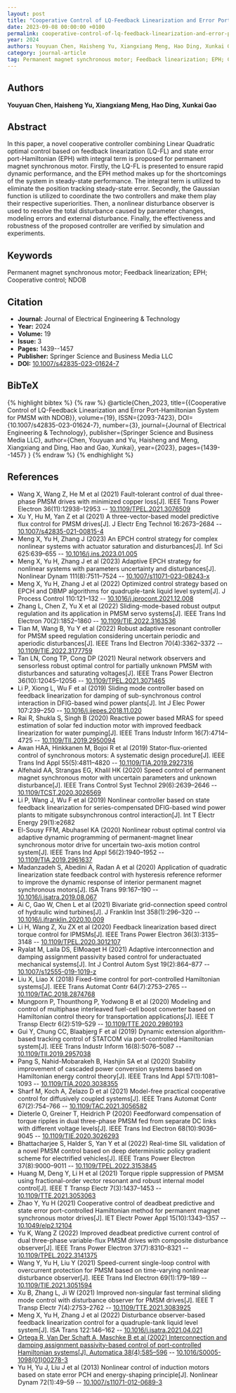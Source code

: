 ```yaml
---
layout: post
title: "Cooperative Control of LQ-Feedback Linearization and Error Port-Hamiltonian System for PMSM with NDOB"
date: 2023-09-08 00:00:00 +0100
permalink: cooperative-control-of-lq-feedback-linearization-and-error-port-hamiltonian-system-for-pmsm-with-ndob
year: 2024
authors: Youyuan Chen, Haisheng Yu, Xiangxiang Meng, Hao Ding, Xunkai Gao
category: journal-article
tag: Permanent magnet synchronous motor; Feedback linearization; EPH; Cooperative control; NDOB
---
```

 
## Authors
**Youyuan Chen, Haisheng Yu, Xiangxiang Meng, Hao Ding, Xunkai Gao**
 
## Abstract
In this paper, a novel cooperative controller combining Linear Quadratic optimal control based on feedback linearization (LQ-FL) and state error port-Hamiltonian (EPH) with integral term is proposed for permanent magnet synchronous motor. Firstly, the LQ-FL is presented to ensure rapid dynamic performance, and the EPH method makes up for the shortcomings of the system in steady-state performance. The integral term is utilized to eliminate the position tracking steady-state error. Secondly, the Gaussian function is utilized to coordinate the two controllers and make them play their respective superiorities. Then, a nonlinear disturbance observer is used to resolve the total disturbance caused by parameter changes, modeling errors and external disturbance. Finally, the effectiveness and robustness of the proposed controller are verified by simulation and experiments.
 
## Keywords
Permanent magnet synchronous motor; Feedback linearization; EPH; Cooperative control; NDOB
 
## Citation
- **Journal:** Journal of Electrical Engineering &amp; Technology
- **Year:** 2024
- **Volume:** 19
- **Issue:** 3
- **Pages:** 1439--1457
- **Publisher:** Springer Science and Business Media LLC
- **DOI:** [10.1007/s42835-023-01624-7](https://doi.org/10.1007/s42835-023-01624-7)
 
## BibTeX
{% highlight bibtex %}
{% raw %}
@article{Chen_2023,
  title={{Cooperative Control of LQ-Feedback Linearization and Error Port-Hamiltonian System for PMSM with NDOB}},
  volume={19},
  ISSN={2093-7423},
  DOI={10.1007/s42835-023-01624-7},
  number={3},
  journal={Journal of Electrical Engineering &amp; Technology},
  publisher={Springer Science and Business Media LLC},
  author={Chen, Youyuan and Yu, Haisheng and Meng, Xiangxiang and Ding, Hao and Gao, Xunkai},
  year={2023},
  pages={1439--1457}
}
{% endraw %}
{% endhighlight %}
 
## References
- Wang X, Wang Z, He M et al (2021) Fault-tolerant control of dual three-phase PMSM drives with minimized copper loss[J]. IEEE Trans Power Electron 36(11):12938–12953 -- [10.1109/TPEL.2021.3076509](https://doi.org/10.1109/TPEL.2021.3076509)
- Xu Y, Hu M, Yan Z et al (2021) A three-vector-based model predictive flux control for PMSM drives[J]. J Electr Eng Technol 16:2673–2684 -- [10.1007/s42835-021-00815-4](https://doi.org/10.1007/s42835-021-00815-4)
- Meng X, Yu H, Zhang J (2023) An EPCH control strategy for complex nonlinear systems with actuator saturation and disturbances[J]. Inf Sci 625:639–655 -- [10.1016/j.ins.2023.01.005](https://doi.org/10.1016/j.ins.2023.01.005)
- Meng X, Yu H, Zhang J et al (2023) Adaptive EPCH strategy for nonlinear systems with parameters uncertainty and disturbances[J]. Nonlinear Dynam 111(8):7511–7524 -- [10.1007/s11071-023-08243-x](https://doi.org/10.1007/s11071-023-08243-x)
- Meng X, Yu H, Zhang J et al (2022) Optimized control strategy based on EPCH and DBMP algorithms for quadruple-tank liquid level system[J]. J Process Control 110:121–132 -- [10.1016/j.jprocont.2021.12.008](https://doi.org/10.1016/j.jprocont.2021.12.008)
- Zhang L, Chen Z, Yu X et al (2022) Sliding-mode-based robust output regulation and its application in PMSM servo systems[J]. IEEE Trans Ind Electron 70(2):1852–1860 -- [10.1109/TIE.2022.3163536](https://doi.org/10.1109/TIE.2022.3163536)
- Tian M, Wang B, Yu Y et al (2022) Robust adaptive resonant controller for PMSM speed regulation considering uncertain periodic and aperiodic disturbances[J]. IEEE Trans Ind Electron 70(4):3362–3372 -- [10.1109/TIE.2022.3177759](https://doi.org/10.1109/TIE.2022.3177759)
- Tan LN, Cong TP, Cong DP (2021) Neural network observers and sensorless robust optimal control for partially unknown PMSM with disturbances and saturating voltages[J]. IEEE Trans Power Electron 36(10):12045–12056 -- [10.1109/TPEL.2021.3071465](https://doi.org/10.1109/TPEL.2021.3071465)
- Li P, Xiong L, Wu F et al (2019) Sliding mode controller based on feedback linearization for damping of sub-synchronous control interaction in DFIG-based wind power plants[J]. Int J Elec Power 107:239–250 -- [10.1016/j.ijepes.2018.11.020](https://doi.org/10.1016/j.ijepes.2018.11.020)
- Rai R, Shukla S, Singh B (2020) Reactive power based MRAS for speed estimation of solar fed induction motor with improved feedback linearization for water pumping[J]. IEEE Trans Industr Inform 16(7):4714–4725 -- [10.1109/TII.2019.2950094](https://doi.org/10.1109/TII.2019.2950094)
- Awan HAA, Hinkkanen M, Bojoi R et al (2019) Stator-flux-oriented control of synchronous motors: A systematic design procedure[J]. IEEE Trans Ind Appl 55(5):4811–4820 -- [10.1109/TIA.2019.2927316](https://doi.org/10.1109/TIA.2019.2927316)
- Alfehaid AA, Strangas EG, Khalil HK (2020) Speed control of permanent magnet synchronous motor with uncertain parameters and unknown disturbance[J]. IEEE Trans Control Syst Technol 29(6):2639–2646 -- [10.1109/TCST.2020.3026569](https://doi.org/10.1109/TCST.2020.3026569)
- Li P, Wang J, Wu F et al (2019) Nonlinear controller based on state feedback linearization for series-compensated DFIG-based wind power plants to mitigate subsynchronous control interaction[J]. Int T Electr Energy 29(1):e2682
- El-Sousy FFM, Abuhasel KA (2020) Nonlinear robust optimal control via adaptive dynamic programming of permanent-magnet linear synchronous motor drive for uncertain two-axis motion control system[J]. IEEE Trans Ind Appl 56(2):1940–1952 -- [10.1109/TIA.2019.2961637](https://doi.org/10.1109/TIA.2019.2961637)
- Madanzadeh S, Abedini A, Radan A et al (2020) Application of quadratic linearization state feedback control with hysteresis reference reformer to improve the dynamic response of interior permanent magnet synchronous motors[J]. ISA Trans 99:167–190 -- [10.1016/j.isatra.2019.08.067](https://doi.org/10.1016/j.isatra.2019.08.067)
- Ai C, Gao W, Chen L et al (2021) Bivariate grid-connection speed control of hydraulic wind turbines[J]. J Franklin Inst 358(1):296–320 -- [10.1016/j.jfranklin.2020.10.009](https://doi.org/10.1016/j.jfranklin.2020.10.009)
- Li H, Wang Z, Xu ZX et al (2020) Feedback linearization based direct torque control for IPMSMs[J]. IEEE Trans Power Electron 36(3):3135–3148 -- [10.1109/TPEL.2020.3012107](https://doi.org/10.1109/TPEL.2020.3012107)
- Ryalat M, Laila DS, ElMoaqet H (2021) Adaptive interconnection and damping assignment passivity based control for underactuated mechanical systems[J]. Int J Control Autom Syst 19(2):864–877 -- [10.1007/s12555-019-1019-z](https://doi.org/10.1007/s12555-019-1019-z)
- Liu X, Liao X (2018) Fixed-time control for port-controlled Hamiltonian systems[J]. IEEE Trans Automat Contr 64(7):2753–2765 -- [10.1109/TAC.2018.2874768](https://doi.org/10.1109/TAC.2018.2874768)
- Mungporn P, Thounthong P, Yodwong B et al (2020) Modeling and control of multiphase interleaved fuel-cell boost converter based on Hamiltonian control theory for transportation applications[J]. IEEE T Transp Electr 6(2):519–529 -- [10.1109/TTE.2020.2980193](https://doi.org/10.1109/TTE.2020.2980193)
- Gui Y, Chung CC, Blaabjerg F et al (2019) Dynamic extension algorithm-based tracking control of STATCOM via port-controlled Hamiltonian system[J]. IEEE Trans Industr Inform 16(8):5076–5087 -- [10.1109/TII.2019.2957038](https://doi.org/10.1109/TII.2019.2957038)
- Pang S, Nahid-Mobarakeh B, Hashjin SA et al (2020) Stability improvement of cascaded power conversion systems based on Hamiltonian energy control theory[J]. IEEE Trans Ind Appl 57(1):1081–1093 -- [10.1109/TIA.2020.3038355](https://doi.org/10.1109/TIA.2020.3038355)
- Sharf M, Koch A, Zelazo D et al (2021) Model-free practical cooperative control for diffusively coupled systems[J]. IEEE Trans Automat Contr 67(2):754–766 -- [10.1109/TAC.2021.3056582](https://doi.org/10.1109/TAC.2021.3056582)
- Dieterle O, Greiner T, Heidrich P (2020) Feedforward compensation of torque ripples in dual three-phase PMSM fed from separate DC links with different voltage levels[J]. IEEE Trans Ind Electron 68(10):9036–9045 -- [10.1109/TIE.2020.3026293](https://doi.org/10.1109/TIE.2020.3026293)
- Bhattacharjee S, Halder S, Yan Y et al (2022) Real-time SIL validation of a novel PMSM control based on deep deterministic policy gradient scheme for electrified vehicles[J]. IEEE Trans Power Electron 37(8):9000–9011 -- [10.1109/TPEL.2022.3153845](https://doi.org/10.1109/TPEL.2022.3153845)
- Huang M, Deng Y, Li H et al (2021) Torque ripple suppression of PMSM using fractional-order vector resonant and robust internal model control[J]. IEEE T Transp Electr 7(3):1437–1453 -- [10.1109/TTE.2021.3053063](https://doi.org/10.1109/TTE.2021.3053063)
- Zhao Y, Yu H (2021) Cooperative control of deadbeat predictive and state error port-controlled Hamiltonian method for permanent magnet synchronous motor drives[J]. IET Electr Power Appl 15(10):1343–1357 -- [10.1049/elp2.12104](https://doi.org/10.1049/elp2.12104)
- Yu K, Wang Z (2022) Improved deadbeat predictive current control of dual three-phase variable-flux PMSM drives with composite disturbance observer[J]. IEEE Trans Power Electron 37(7):8310–8321 -- [10.1109/TPEL.2022.3141375](https://doi.org/10.1109/TPEL.2022.3141375)
- Wang Y, Yu H, Liu Y (2021) Speed-current single-loop control with overcurrent protection for PMSM based on time-varying nonlinear disturbance observer[J]. IEEE Trans Ind Electron 69(1):179–189 -- [10.1109/TIE.2021.3051594](https://doi.org/10.1109/TIE.2021.3051594)
- Xu B, Zhang L, Ji W (2021) Improved non-singular fast terminal sliding mode control with disturbance observer for PMSM drives[J]. IEEE T Transp Electr 7(4):2753–2762 -- [10.1109/TTE.2021.3083925](https://doi.org/10.1109/TTE.2021.3083925)
- Meng X, Yu H, Zhang J et al (2022) Disturbance observer-based feedback linearization control for a quadruple-tank liquid level system[J]. ISA Trans 122:146–162 -- [10.1016/j.isatra.2021.04.021](https://doi.org/10.1016/j.isatra.2021.04.021)
- [Ortega R, Van Der Schaft A, Maschke B et al (2002) Interconnection and damping assignment passivity-based control of port-controlled Hamiltonian systems[J]. Automatica 38(4):585–596](interconnection-and-damping-assignment-passivity-based-control-of-port-controlled-hamiltonian-systems) -- [10.1016/S0005-1098(01)00278-3](https://doi.org/10.1016/S0005-1098(01)00278-3)
- Yu H, Yu J, Liu J et al (2013) Nonlinear control of induction motors based on state error PCH and energy-shaping principle[J]. Nonlinear Dynam 72(1):49–59 -- [10.1007/s11071-012-0689-3](https://doi.org/10.1007/s11071-012-0689-3)


